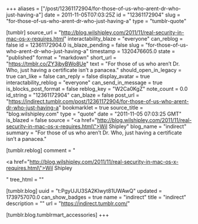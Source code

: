 +++
aliases = ["/post/12361172904/for-those-of-us-who-arent-dr-who-just-having-a"]
date = 2011-11-05T07:03:25Z
id = "12361172904"
slug = "for-those-of-us-who-arent-dr-who-just-having-a"
type = "tumblr-quote"

[tumblr]
source_url = "http://blog.wilshipley.com/2011/11/real-security-in-mac-os-x-requires.html"
interactability_blaze = "everyone"
can_reblog = false
id = 12361172904.0
is_blaze_pending = false
slug = "for-those-of-us-who-arent-dr-who-just-having-a"
timestamp = 1320476605.0
state = "published"
format = "markdown"
short_url = "https://tmblr.co/ZY3jbyBWo8Ue"
text = "For those of us who aren’t Dr. Who, just having a certificate isn’t a panacea."
should_open_in_legacy = true
can_like = false
can_reply = false
display_avatar = true
interactability_reblog = "everyone"
can_send_in_message = true
is_blocks_post_format = false
reblog_key = "W2Ca0KgZ"
note_count = 0.0
id_string = "12361172904"
can_blaze = false
post_url = "https://indirect.tumblr.com/post/12361172904/for-those-of-us-who-arent-dr-who-just-having-a"
bookmarklet = true
source_title = "blog.wilshipley.com"
type = "quote"
date = "2011-11-05 07:03:25 GMT"
is_blazed = false
source = "<a href=\"http://blog.wilshipley.com/2011/11/real-security-in-mac-os-x-requires.html\">Wil Shipley</a>"
blog_name = "indirect"
summary = "For those of us who aren’t Dr. Who, just having a certificate isn’t a panacea."

[tumblr.reblog]
comment = "<p><a href=\"http://blog.wilshipley.com/2011/11/real-security-in-mac-os-x-requires.html\">Wil Shipley</a></p>"
tree_html = ""

[tumblr.blog]
uuid = "t:PgyUJU3SA2Klwyt81UWAwQ"
updated = 1739757070.0
can_show_badges = true
name = "indirect"
title = "indirect"
description = ""
url = "https://indirect.tumblr.com/"

[tumblr.blog.tumblrmart_accessories]
+++

